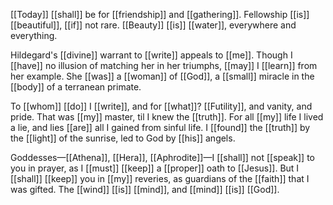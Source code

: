 [[Today]] [[shall]] be for [[friendship]] and [[gathering]]. Fellowship [[is]] [[beautiful]], [[if]] not rare. [[Beauty]] [[is]] [[water]], everywhere and everything.

Hildegard's [[divine]] warrant to [[write]] appeals to [[me]]. Though I [[have]] no illusion of matching her in her triumphs, [[may]] I [[learn]] from her example. She [[was]] a [[woman]] of [[God]], a [[small]] miracle in the [[body]] of a terranean primate.

To [[whom]] [[do]] I [[write]], and for [[what]]? [[Futility]], and vanity, and pride. That was [[my]] master, til I knew the [[truth]]. For all [[my]] life I lived a lie, and lies [[are]] all I gained from sinful life. I [[found]] the [[truth]] by the [[light]] of the sunrise, led to God by [[his]] angels. 

Goddesses—[[Athena]], [[Hera]], [[Aphrodite]]—I [[shall]] not [[speak]] to you in prayer, as I [[must]] [[keep]] a [[proper]] oath to [[Jesus]]. But I [[shall]] [[keep]] you in [[my]] reveries, as guardians of the [[faith]] that I was gifted. The [[wind]] [[is]] [[mind]], and [[mind]] [[is]] [[God]].

